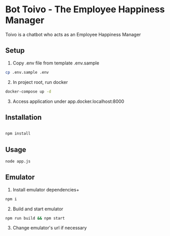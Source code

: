 Bot Toivo - The Employee Happiness Manager
===============================
Toivo is a chatbot who acts as an Employee Happiness Manager


Setup
------
1. Copy .env file from template .env.sample

```bash
cp .env.sample .env

```
2. In project root, run docker

```bash
docker-compose up -d

```
3. Access application under app.docker.localhost:8000

Installation
------

```bash

npm install

```

Usage
------

```bash
node app.js

```

Emulator
------
1. Install emulator dependencies+

```bash
npm i

```
2. Build and start emulator

```bash
npm run build && npm start

```
3. Change emulator's url if necessary
